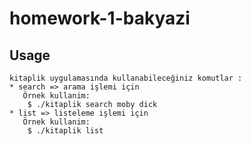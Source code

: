 # homework-1-bakyazi

## Usage 


```
kitaplik uygulamasında kullanabileceğiniz komutlar :
* search => arama işlemi için
   Örnek kullanim:
    $ ./kitaplik search moby dick
* list => listeleme işlemi için
   Örnek kullanim:
    $ ./kitaplik list
```

